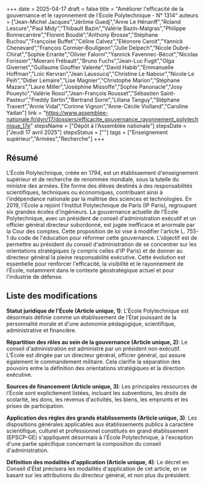 +++
date = 2025-04-17
draft = false
title = "Améliorer l'efficacité de la gouvernance et le rayonnement de l'Ecole Polytechnique - N° 1314"
auteurs = ["Jean-Michel Jacques","Jérôme Guedj","Anne Le Hénanff","Roland Lescure","Paul Midy","Thibault Bazin","Valérie Bazin-Malgras","Philippe Bonnecarrère","Florent Boudié","Anthony Brosse","Stéphane Buchou","Françoise Buffet","Céline Calvez","Eléonore Caroit","Yannick Chenevard","François Cormier-Bouligeon","Julie Delpech","Nicole Dubré-Chirat","Sophie Errante","Olivier Falorni","Yannick Favennec-Bécot","Nicolas Forissier","Moerani Frébault","Bruno Fuchs","Jean-Luc Fugit","Olga Givernet","Guillaume Gouffier Valente","David Habib","Emmanuelle Hoffman","Loïc Kervran","Jean Laussucq","Christine Le Nabour","Nicole Le Peih","Didier Lemaire","Lise Magnier","Christophe Marion","Stéphane Mazars","Laure Miller","Joséphine Missoffe","Sophie Panonacle","Josy Poueyto","Valérie Rossi","Jean-François Rousset","Sébastien Saint-Pasteur","Freddy Sertin","Bertrand Sorre","Liliana Tanguy","Stéphane Travert","Annie Vidal","Corinne Vignon","Anne-Cécile Violland","Caroline Yadan"]
link = "https://www.assemblee-nationale.fr/dyn/17/dossiers/efficacite_gouvernance_rayonnement_polytechnique_17e"
stepsName = ["Dépôt à l'Assemblée nationale"]
stepsDate = ["Jeudi 17 avril 2025"]
stepsStatus = [""]
tags = ["Enseignement supérieur","Armées","Recherche"]
+++

## Résumé

L'École Polytechnique, créée en 1794, est un établissement d'enseignement supérieur et de recherche de renommée mondiale, sous la tutelle du ministre des armées. Elle forme des élèves destinés à des responsabilités scientifiques, techniques ou économiques, contribuant ainsi à l'indépendance nationale par la maîtrise des sciences et technologies. En 2019, l'École a rejoint l'Institut Polytechnique de Paris (IP Paris), regroupant six grandes écoles d'ingénieurs. La gouvernance actuelle de l'École Polytechnique, avec un président de conseil d'administration exécutif et un officier général directeur subordonné, est jugée inefficace et anormale par la Cour des comptes. Cette proposition de loi vise à modifier l'article L. 755-1 du code de l'éducation pour réformer cette gouvernance. L'objectif est de permettre au président du conseil d'administration de se concentrer sur les orientations stratégiques (y compris celles d'IP Paris) et de donner au directeur général la pleine responsabilité exécutive. Cette évolution est essentielle pour renforcer l'efficacité, la visibilité et le rayonnement de l'École, notamment dans le contexte géostratégique actuel et pour l'industrie de défense.

## Liste des modifications

**Statut juridique de l'École (Article unique, 1)**: L'École Polytechnique est désormais définie comme un établissement de l'État jouissant de la personnalité morale et d'une autonomie pédagogique, scientifique, administrative et financière.

**Répartition des rôles au sein de la gouvernance (Article unique, 2)**: Le conseil d'administration est administré par un président non exécutif. L'École est dirigée par un directeur général, officier général, qui assure également le commandement militaire. Cela clarifie la séparation des pouvoirs entre la définition des orientations stratégiques et la direction exécutive.

**Sources de financement (Article unique, 3)**: Les principales ressources de l'École sont explicitement listées, incluant les subventions, les droits de scolarité, les dons, les revenus d'activités, les biens, les emprunts et les prises de participation.

**Application des règles des grands établissements (Article unique, 3)**: Les dispositions générales applicables aux établissements publics à caractère scientifique, culturel et professionnel constitués en grand établissement (EPSCP-GE) s'appliquent désormais à l'École Polytechnique, à l'exception d'une partie spécifique concernant la composition du conseil d'administration.

**Définition des modalités d'application (Article unique, 4)**: Le décret en Conseil d'État précisera les modalités d'application de cet article, en se basant sur les attributions du directeur général, et non plus du président.
